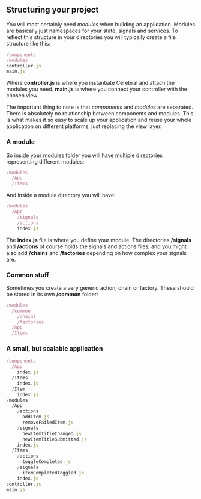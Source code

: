 ## Structuring your project

You will most certainly need *modules* when building an application. Modules are basically just namespaces for your state, signals and services. To reflect this structure in your directories you will typically create a file structure like this:

```javascript
/components
/modules
controller.js
main.js
```

Where **controller.js** is where you instantiate Cerebral and attach the modules you need. **main.js** is where you connect your controller with the chosen view.

The important thing to note is that *components* and *modules* are separated. There is absolutely no relationship between components and modules. This is what makes it so easy to scale up your application and reuse your whole application on different platforms, just replacing the view layer.

### A module
So inside your modules folder you will have multiple directories representing different modules:

```javascript
/modules
  /App
  /Items
```

And inside a module directory you will have:

```javascript
/modules
  /App
    /signals
    /actions
    index.js
```

The **index.js** file is where you define your module. The directories **/signals** and **/actions** of course holds the signals and actions files, and you might also add **/chains** and **/factories** depending on how complex your signals are.

### Common stuff
Sometimes you create a very generic action, chain or factory. These should be stored in its own **/common** folder:

```javascript
/modules
  /common
    /chains
    /factories
  /App
  /Items
```

### A small, but scalable application
```javascript
/components
  /App
    index.js
  /Items
    index.js
  /Item
    index.js
/modules
  /App
    /actions
      addItem.js
      removeFailedItem.js
    /signals
      newItemTitleChanged.js
      newItemTitleSubmitted.js
    index.js
  /Items
    /actions
      toggleCompleted.js
    /signals
      itemCompletedToggled.js
    index.js
controller.js
main.js
```
